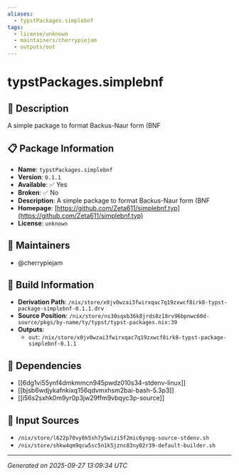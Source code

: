 ```yaml
---
aliases:
  - typstPackages.simplebnf
tags:
  - license/unknown
  - maintainers/cherrypiejam
  - outputs/out
---
```


# typstPackages.simplebnf

## 📝 Description

A simple package to format Backus-Naur form (BNF

## 📋 Package Information

- **Name**: `typstPackages.simplebnf`
- **Version**: `0.1.1`
- **Available**: ✅ Yes
- **Broken**: ✅ No
- **Description**: A simple package to format Backus-Naur form (BNF
- **Homepage**: [https://github.com/Zeta611/simplebnf.typ](https://github.com/Zeta611/simplebnf.typ)
- **License**: `unknown`
## 👥 Maintainers

- @cherrypiejam


## 🔧 Build Information

- **Derivation Path**: `/nix/store/x0jv0wzai3fwirxqac7q19zxwcf8irk8-typst-package-simplebnf-0.1.1.drv`
- **Source Position**: `/nix/store/ns30sqxb36k8jrds8z18rv96bpnwc60d-source/pkgs/by-name/ty/typst/typst-packages.nix:39`
- **Outputs**:
  - `out`:  `/nix/store/x0jv0wzai3fwirxqac7q19zxwcf8irk8-typst-package-simplebnf-0.1.1`

## 🔗 Dependencies

- [[6dg1vi55ynf4dmkmmcn945pwdz010s34-stdenv-linux]]
- [[bjsb6wdjykafnkixq156qdvmxhsm2bai-bash-5.3p3]]
- [[i56s2sxhk0m9yr0p3jw29ffm9vbqyc3p-source]]

## 📁 Input Sources

- `/nix/store/l622p70vy8k5sh7y5wizi5f2mic6ynpg-source-stdenv.sh`
- `/nix/store/shkw4qm9qcw5sc5n1k5jznc83ny02r39-default-builder.sh`

---
*Generated on 2025-09-27 13:09:34 UTC*
